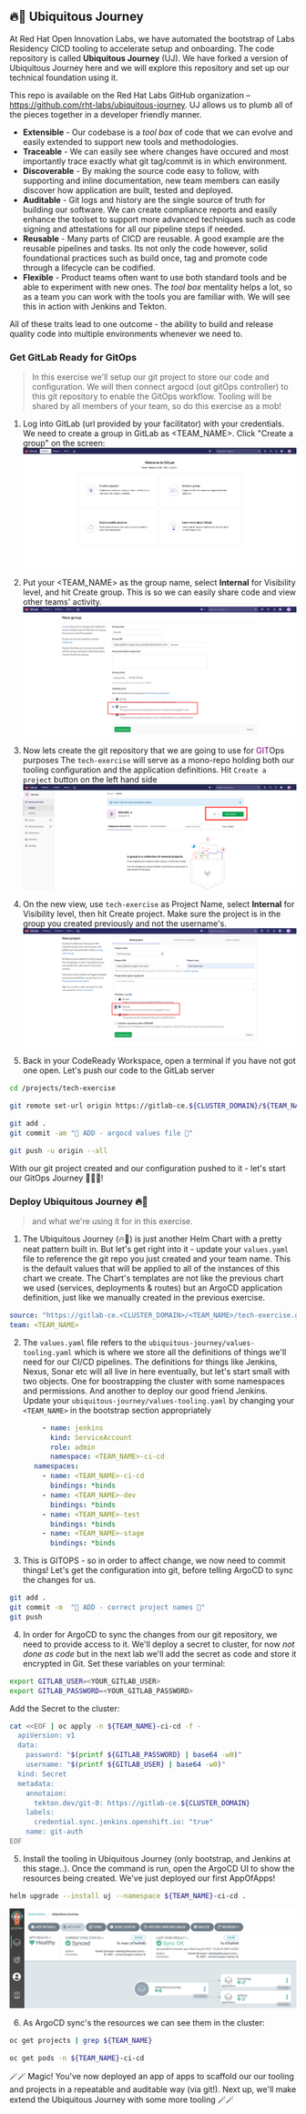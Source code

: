 ## 🔥🦄 Ubiquitous Journey

At Red Hat Open Innovation Labs, we have automated the bootstrap of Labs Residency CICD tooling to accelerate setup and onboarding. The code repository is called **Ubiquitous Journey** (UJ). We have forked a version of Ubiquitous Journey here and we will explore this repository and set up our technical foundation using it.

This repo is available on the Red Hat Labs GitHub organization – https://github.com/rht-labs/ubiquitous-journey. UJ allows us to plumb all of the pieces together in a developer friendly manner.

- **Extensible** - Our codebase is a *tool box* of code that we can evolve and easily extended to support new tools and methodologies.
- **Traceable** - We can easily see where changes have occured and most importantly trace exactly what git tag/commit is in which environment.
- **Discoverable** - By making the source code easy to follow, with supporting and inline documentation, new team members can easily discover how application are built, tested and deployed.
- **Auditable** - Git logs and history are the single source of truth for building our software. We can create compliance reports and easily enhance the toolset to support more advanced techniques such as code signing and attestations for all our pipeline steps if needed.
- **Reusable** - Many parts of CICD are reusable. A good example are the reusable pipelines and tasks. Its not only the code however, solid foundational practices such as build once, tag and promote code through a lifecycle can be codified. 
- **Flexible** - Product teams often want to use both standard tools and be able to experiment with new ones. The *tool box* mentality helps a lot, so as a team you can work with the tools you are familiar with. We will see this in action with Jenkins and Tekton.

All of these traits lead to one outcome - the ability to build and release quality code into multiple environments whenever we need to.

### Get GitLab Ready for GitOps
> In this exercise we'll setup our git project to store our code and configuration. We will then connect argocd (out gitOps controller) to this git repository to enable the GitOps workflow. Tooling will be shared by all members of your team, so do this exercise as a mob!
 
1. Log into GitLab (url provided by your facilitator) with your credentials. We need to create a group in GitLab as <TEAM_NAME>.  Click "Create a group" on the screen:
![gitlab-initial-login](images/gitlab-initial-login.png)

2. Put your <TEAM_NAME> as the group name, select **Internal** for Visibility level, and hit Create group. This is so we can easily share code and view other teams' activity.
![gitlab-create-group](images/gitlab-create-group.png)

3. Now lets create the git repository that we are going to use for <span style="color:purple;" >GIT</span>Ops purposes The `tech-exercise` will serve as a mono-repo holding both our tooling configuration and the application definitions. Hit `Create a project` button on the left hand side
![gitlab-new-project](images/gitlab-new-project.png)
 
4. On the new view, use `tech-exercise` as Project Name, select **Internal** for Visibility level, then hit Create project. Make sure the project is in the group you created previously and not the username's.
![gitlab-new-project](images/gitlab-new-project-2.png)

5. Back in your CodeReady Workspace, open a terminal if you have not got one open. Let's push our code to the GitLab server
```bash
cd /projects/tech-exercise
```
```bash
git remote set-url origin https://gitlab-ce.${CLUSTER_DOMAIN}/${TEAM_NAME}/tech-exercise.git
```
```bash
git add .
git commit -am "🐙 ADD - argocd values file 🐙"
```
```bash
git push -u origin --all
```

With our git project created and our configuration pushed to it - let's start our GitOps Journey 🧙‍♀️🦄!

### Deploy Ubiquitous Journey 🔥🦄
> and what we're using it for in this exercise.

1. The Ubiquitous Journey (🔥🦄) is just another Helm Chart with a pretty neat pattern built in. But let's get right into it - update your `values.yaml` file to reference the git repo you just created and your team name. This is the default values that will be applied to all of the instances of this chart we create. The Chart's templates are not like the previous chart we used (services, deployments & routes) but an ArgoCD application definition, just like we manually created in the previous exercise.
```yaml
source: "https://gitlab-ce.<CLUSTER_DOMAIN>/<TEAM_NAME>/tech-exercise.git"
team: <TEAM_NAME>
```

2. The `values.yaml` file refers to the `ubiquitous-journey/values-tooling.yaml` which is where we store all the definitions of things we'll need for our CI/CD pipelines. The definitions for things like Jenkins, Nexus, Sonar etc will all live in here eventually, but let's start small with two objects. One for boostrapping the cluster with some namespaces and permissions. And another to deploy our good friend Jenkins. Update your `ubiquitous-journey/values-tooling.yaml` by changing your `<TEAM_NAME>` in the bootstrap section appropriately
```yaml
        - name: jenkins
          kind: ServiceAccount
          role: admin
          namespace: <TEAM_NAME>-ci-cd
      namespaces:
        - name: <TEAM_NAME>-ci-cd
          bindings: *binds
        - name: <TEAM_NAME>-dev
          bindings: *binds
        - name: <TEAM_NAME>-test
          bindings: *binds
        - name: <TEAM_NAME>-stage
          bindings: *binds
```

3. This is GITOPS - so in order to affect change, we now need to commit things! Let's get the configuration into git, before telling ArgoCD to sync the changes for us.
```bash
git add .
git commit -m  "🦆 ADD - correct project names 🦆" 
git push 
```

4. In order for ArgoCD to sync the changes from our git repository, we need to provide access  to it. We'll deploy a secret to cluster, for now *not done as code* but in the next lab we'll add the secret as code and store it encrypted in Git. Set these variables on your terminal:
```bash
export GITLAB_USER=<YOUR_GITLAB_USER>
export GITLAB_PASSWORD=<YOUR_GITLAB_PASSWORD>
```
Add the Secret to the cluster:
```bash
cat <<EOF | oc apply -n ${TEAM_NAME}-ci-cd -f -
  apiVersion: v1
  data:
    password: "$(printf ${GITLAB_PASSWORD} | base64 -w0)"
    username: "$(printf ${GITLAB_USER} | base64 -w0)"
  kind: Secret
  metadata:
    annotaion:
      tekton.dev/git-0: https://gitlab-ce.${CLUSTER_DOMAIN}
    labels:
      credential.sync.jenkins.openshift.io: "true"
    name: git-auth
EOF
```

5. Install the tooling in Ubiquitous Journey (only bootstrap, and Jenkins at this stage..). Once the command is run, open the ArgoCD UI to show the resources being created. We've just deployed our first AppOfApps!
```bash
helm upgrade --install uj --namespace ${TEAM_NAME}-ci-cd .
```
![argocd-bootrstrap-tooling](./images/argocd-bootstrap-tooling.png)

6. As ArgoCD sync's the resources we can see them in the cluster:
```bash
oc get projects | grep ${TEAM_NAME}
```
```bash
oc get pods -n ${TEAM_NAME}-ci-cd
```

🪄🪄 Magic! You've now deployed an app of apps to scaffold our our tooling and projects in a repeatable and auditable way (via git!). Next up, we'll make extend the Ubiquitous Journey with some more tooling 🪄🪄

